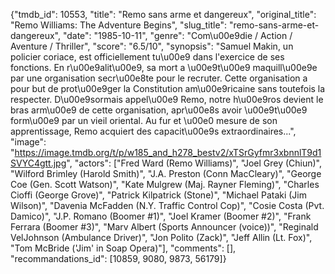 {"tmdb_id": 10553, "title": "Remo sans arme et dangereux", "original_title": "Remo Williams: The Adventure Begins", "slug_title": "remo-sans-arme-et-dangereux", "date": "1985-10-11", "genre": "Com\u00e9die / Action / Aventure / Thriller", "score": "6.5/10", "synopsis": "Samuel Makin, un policier coriace, est officiellement tu\u00e9 dans l'exercice de ses fonctions. En r\u00e9alit\u00e9, sa mort a \u00e9t\u00e9 maquill\u00e9e par une organisation secr\u00e8te pour le recruter. Cette organisation a pour but de prot\u00e9ger la Constitution am\u00e9ricaine sans toutefois la respecter. D\u00e9sormais appel\u00e9 Remo, notre h\u00e9ros devient le bras arm\u00e9 de cette organisation, apr\u00e8s avoir \u00e9t\u00e9 form\u00e9 par un vieil oriental. Au fur et \u00e0 mesure de son apprentissage, Remo acquiert des capacit\u00e9s extraordinaires...", "image": "https://image.tmdb.org/t/p/w185_and_h278_bestv2/xTSrGyfmr3xbnnlT9d1SVYC4gtt.jpg", "actors": ["Fred Ward (Remo Williams)", "Joel Grey (Chiun)", "Wilford Brimley (Harold Smith)", "J.A. Preston (Conn MacCleary)", "George Coe (Gen. Scott Watson)", "Kate Mulgrew (Maj. Rayner Fleming)", "Charles Cioffi (George Grove)", "Patrick Kilpatrick (Stone)", "Michael Pataki (Jim Wilson)", "Davenia McFadden (N.Y. Traffic Control Cop)", "Cosie Costa (Pvt. Damico)", "J.P. Romano (Boomer #1)", "Joel Kramer (Boomer #2)", "Frank Ferrara (Boomer #3)", "Marv Albert (Sports Announcer (voice))", "Reginald VelJohnson (Ambulance Driver)", "Jon Polito (Zack)", "Jeff Allin (Lt. Fox)", "Tom McBride ('Jim' in Soap Opera)"], "comments": [], "recommandations_id": [10859, 9080, 9873, 56179]}
